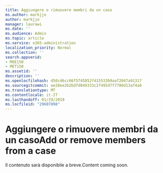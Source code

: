 ```yaml
---
title: Aggiungere o rimuovere membri da un caso
ms.author: markjjo
author: markjjo
manager: laurawi
ms.date: ''
ms.audience: Admin
ms.topic: article
ms.service: o365-administration
localization_priority: Normal
ms.collection: ''
search.appverid:
- MOE150
- MET150
ms.assetid: ''
description: ''
ms.openlocfilehash: d50cd6cc66f5745852f415533b9aaf2047a91317
ms.sourcegitcommit: ee28ee2b2bdfd049333c2f495d7f7780d13af4a6
ms.translationtype: MT
ms.contentlocale: it-IT
ms.lasthandoff: 01/29/2019
ms.locfileid: "29607898"
---
```

# <a name="add-or-remove-members-from-a-case"></a><span data-ttu-id="34c7e-102">Aggiungere o rimuovere membri da un caso</span><span class="sxs-lookup"><span data-stu-id="34c7e-102">Add or remove members from a case</span></span>

<span data-ttu-id="34c7e-103">Il contenuto sarà disponibile a breve.</span><span class="sxs-lookup"><span data-stu-id="34c7e-103">Content coming soon.</span></span>
